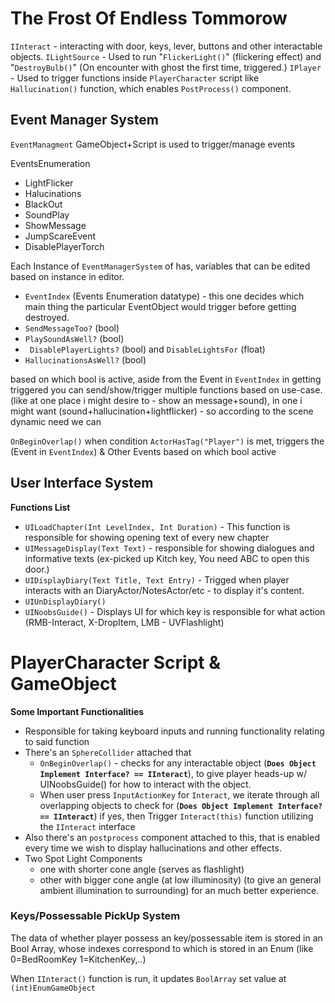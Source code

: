 # The Frost Of Endless Tommorow

`IInteract` - interacting with door, keys, lever, buttons and other interactable objects. 
`ILightSource` - Used to run "`FlickerLight()`" (flickering effect) and "`DestroyBulb()`" (On encounter with ghost the first time, triggered.)
`IPlayer` - Used to trigger functions inside `PlayerCharacter` script like `Hallucination()` function, which enables `PostProcess()` component. 

## Event Manager System
`EventManagment` GameObject+Script is used to trigger/manage events

EventsEnumeration
- LightFlicker
- Halucinations
- BlackOut
- SoundPlay
- ShowMessage
- JumpScareEvent
- DisablePlayerTorch 

Each Instance of `EventManagerSystem` of has, variables that can be edited based on instance in editor.
- `EventIndex` (Events Enumeration datatype) - this one decides which main thing the particular EventObject would trigger before getting destroyed.
- `SendMessageToo?` (bool)
- `PlaySoundAsWell?` (bool)
- ` DisablePlayerLights?` (bool) and `DisableLightsFor` (float)
- `HallucinationsAsWell?` (bool)

based on which bool is active, aside from the Event in `EventIndex` in getting triggered you can send/show/trigger multiple functions based on use-case. (like at one place i might desire to - show an message+sound), in one i might want (sound+hallucination+lightflicker) - so according to the scene dynamic need we can

`OnBeginOverlap()` when condition `ActorHasTag("Player")` is met, triggers the (Event in `EventIndex`) & Other Events based on which bool active  

## User Interface System
**Functions List**
- `UILoadChapter(Int LevelIndex, Int Duration)` - This function is responsible for showing opening text of every new chapter
- `UIMessageDisplay(Text Text)` - responsible for showing dialogues and informative texts (ex-picked up Kitch key, You need ABC to open this door.)
- `UIDisplayDiary(Text Title, Text Entry)` - Trigged when player interacts with an DiaryActor/NotesActor/etc - to display it's content.
- `UIUnDisplayDiary()`
- `UINoobsGuide()` - Displays UI for which key is responsible for what action (RMB-Interact, X-DropItem, LMB - UVFlashlight)

# PlayerCharacter Script & GameObject
**Some Important Functionalities**
- Responsible for taking keyboard inputs and running functionality relating to said function
- There's an `SphereCollider` attached that 
	- `OnBeginOverlap()` - checks for any interactable object (**`Does Object Implement Interface? == IInteract`**), to give player heads-up w/ UINoobsGuide() for how to interact with the object.
	- When user press `InputActionKey` for `Interact`, we iterate through all overlapping objects to check for (**`Does Object Implement Interface? == IInteract`**) if yes, then Trigger `Interact(this)` function utilizing the `IInteract` interface
- Also there's an `postprocess` component attached to this, that is enabled every time we wish to display hallucinations and other effects.
- Two Spot Light Components 
	- one with shorter cone angle (serves as flashlight) 
	- other with bigger cone angle (at low illuminosity) (to give an general ambient illumination to surrounding) for an much better experience.

### Keys/Possessable PickUp System
The data of whether player possess an key/possessable item is stored in an Bool Array, whose indexes correspond to which is stored in an Enum (like 0=BedRoomKey 1=KitchenKey,..)

When `IInteract()` function is run, it updates `BoolArray` set value at `(int)EnumGameObject` 
